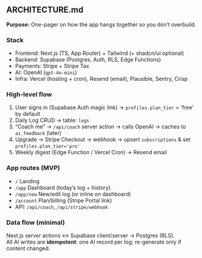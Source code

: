 ## ARCHITECTURE.md
**Purpose:** One-pager on how the app hangs together so you don’t overbuild.

### Stack
- Frontend: Next.js (TS, App Router) + Tailwind (+ shadcn/ui optional)
- Backend: Supabase (Postgres, Auth, RLS, Edge Functions)
- Payments: Stripe + Stripe Tax
- AI: OpenAI (`gpt-4o-mini`)
- Infra: Vercel (hosting + cron), Resend (email), Plausible, Sentry, Crisp

### High-level flow
1) User signs in (Supabase Auth magic link) → `profiles.plan_tier` = 'free' by default  
2) Daily Log CRUD → table: `logs`  
3) “Coach me” → `/api/coach` server action → calls OpenAI → caches to `ai_feedback` (later)  
4) Upgrade → Stripe Checkout → webhook → upsert `subscriptions` & set `profiles.plan_tier='pro'`  
5) Weekly digest (Edge Function / Vercel Cron) → Resend email

### App routes (MVP)
- `/` Landing  
- `/app` Dashboard (today’s log + history)  
- `/app/new` New/edit log (or inline on dashboard)  
- `/account` Plan/billing (Stripe Portal link)  
- API: `/api/coach`, `/api/stripe/webhook`

### Data flow (minimal)
Next.js server actions ↔ Supabase client/server → Postgres (RLS).  
All AI writes are **idempotent**: one AI record per log; re-generate only if content changed.
